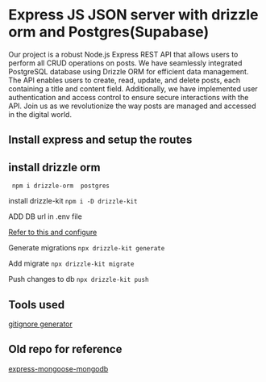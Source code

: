 # Express JS JSON server with drizzle orm and Postgres(Supabase)
Our project is a robust Node.js Express REST API that allows users to perform all CRUD operations on posts. We have seamlessly integrated PostgreSQL database using Drizzle ORM for efficient data management. The API enables users to create, read, update, and delete posts, each containing a title and content field. 
Additionally, we have implemented user authentication and access control to ensure secure interactions with the API.
 Join us as we revolutionize the way posts are managed and accessed in the digital world.

## Install express and setup the routes

## install drizzle orm
``` npm i drizzle-orm  postgres```

install drizzle-kit
``` npm i -D drizzle-kit ```

ADD DB url in .env file

[Refer to this and configure](https://orm.drizzle.team/learn/tutorials/drizzle-with-supabase)

Generate migrations
``` npx drizzle-kit generate ```

Add migrate
``` npx drizzle-kit migrate ```

Push changes to db
``` npx drizzle-kit push ```


## Tools used
[gitignore generator](https://www.toptal.com/developers/gitignore)


## Old repo for reference
[express-mongoose-mongodb](https://github.com/jishnukoottala/task-manager-api/blob/master/src/routes/task.js)
